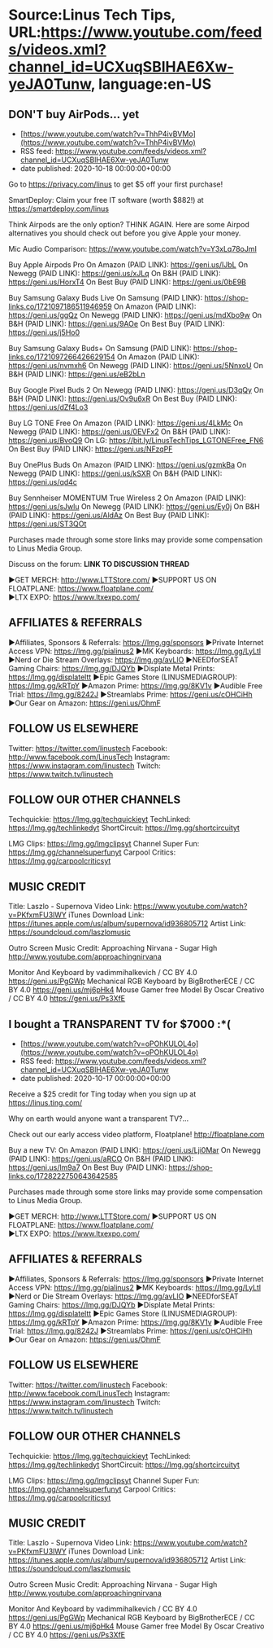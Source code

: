 # Source:Linus Tech Tips, URL:https://www.youtube.com/feeds/videos.xml?channel_id=UCXuqSBlHAE6Xw-yeJA0Tunw, language:en-US

## DON'T buy AirPods… yet
 - [https://www.youtube.com/watch?v=ThhP4ivBVMo](https://www.youtube.com/watch?v=ThhP4ivBVMo)
 - RSS feed: https://www.youtube.com/feeds/videos.xml?channel_id=UCXuqSBlHAE6Xw-yeJA0Tunw
 - date published: 2020-10-18 00:00:00+00:00

Go to https://privacy.com/linus ​to get $5 off your first purchase!

SmartDeploy: Claim your free IT software (worth $882!) at https://smartdeploy.com/linus

Think Airpods are the only option? THINK AGAIN. Here are some Airpod alternatives you should check out before you give Apple your money.

Mic Audio Comparison: https://www.youtube.com/watch?v=Y3xLq78oJmI

Buy Apple Airpods Pro
On Amazon (PAID LINK): https://geni.us/IJbL
On Newegg (PAID LINK): https://geni.us/xJLq
On B&H (PAID LINK): https://geni.us/HorxT4
On Best Buy (PAID LINK): https://geni.us/0bE9B

Buy Samsung Galaxy Buds Live
On Samsung (PAID LINK): https://shop-links.co/1721097186511946959
On Amazon (PAID LINK): https://geni.us/ggQz
On Newegg (PAID LINK): https://geni.us/mdXbo9w
On B&H (PAID LINK): https://geni.us/9AOe
On Best Buy (PAID LINK): https://geni.us/j5Ho0

Buy Samsung Galaxy Buds+
On Samsung (PAID LINK): https://shop-links.co/1721097266426629154
On Amazon (PAID LINK): https://geni.us/nvmxh6
On Newegg (PAID LINK): https://geni.us/5NnxoU
On B&H (PAID LINK): https://geni.us/eB2bLn

Buy Google Pixel Buds 2
On Newegg (PAID LINK): https://geni.us/D3qQy
On B&H (PAID LINK): https://geni.us/Ov9u6xR
On Best Buy (PAID LINK): https://geni.us/dZf4Lo3

Buy LG TONE Free
On Amazon (PAID LINK): https://geni.us/4LkMc
On Newegg (PAID LINK): https://geni.us/0EVFx2
On B&H (PAID LINK): https://geni.us/BvoQ9
On LG: https://bit.ly/LinusTechTips_LGTONEFree_FN6
On Best Buy (PAID LINK): https://geni.us/NFzqPF

Buy OnePlus Buds
On Amazon (PAID LINK): https://geni.us/gzmkBa
On Newegg (PAID LINK): https://geni.us/kSXR
On B&H (PAID LINK): https://geni.us/qd4c

Buy Sennheiser MOMENTUM True Wireless 2
On Amazon (PAID LINK): https://geni.us/sJwlu
On Newegg (PAID LINK): https://geni.us/Ey0j
On B&H (PAID LINK): https://geni.us/AldAz
On Best Buy (PAID LINK): https://geni.us/ST3QOt

Purchases made through some store links may provide some compensation to Linus Media Group.

Discuss on the forum: **LINK TO DISCUSSION THREAD**


►GET MERCH: http://www.LTTStore.com/
►SUPPORT US ON FLOATPLANE: https://www.floatplane.com/  
►LTX EXPO: https://www.ltxexpo.com/   

AFFILIATES & REFERRALS
---------------------------------------------------
►Affiliates, Sponsors & Referrals: https://lmg.gg/sponsors
►Private Internet Access VPN: https://lmg.gg/pialinus2
►MK Keyboards: https://lmg.gg/LyLtl
►Nerd or Die Stream Overlays: https://lmg.gg/avLlO
►NEEDforSEAT Gaming Chairs: https://lmg.gg/DJQYb
►Displate Metal Prints: https://lmg.gg/displateltt
►Epic Games Store (LINUSMEDIAGROUP): https://lmg.gg/kRTpY
►Amazon Prime: https://lmg.gg/8KV1v
►Audible Free Trial: https://lmg.gg/8242J
►Streamlabs Prime: https://geni.us/cOHCiHh
►Our Gear on Amazon: https://geni.us/OhmF
 
FOLLOW US ELSEWHERE
---------------------------------------------------  
Twitter: https://twitter.com/linustech
Facebook: http://www.facebook.com/LinusTech
Instagram: https://www.instagram.com/linustech
Twitch: https://www.twitch.tv/linustech

FOLLOW OUR OTHER CHANNELS
---------------------------------------------------  
Techquickie: https://lmg.gg/techquickieyt
TechLinked: https://lmg.gg/techlinkedyt
ShortCircuit: https://lmg.gg/shortcircuityt

LMG Clips: https://lmg.gg/lmgclipsyt
Channel Super Fun: https://lmg.gg/channelsuperfunyt
Carpool Critics: https://lmg.gg/carpoolcriticsyt

MUSIC CREDIT
---------------------------------------------------  
Title: Laszlo - Supernova
Video Link: https://www.youtube.com/watch?v=PKfxmFU3lWY
iTunes Download Link: https://itunes.apple.com/us/album/supernova/id936805712
Artist Link: https://soundcloud.com/laszlomusic

Outro Screen Music Credit: Approaching Nirvana - Sugar High http://www.youtube.com/approachingnirvana

Monitor And Keyboard by vadimmihalkevich / CC BY 4.0  https://geni.us/PgGWp
Mechanical RGB Keyboard by BigBrotherECE / CC BY 4.0 https://geni.us/mj6pHk4
Mouse Gamer free Model By Oscar Creativo / CC BY 4.0 https://geni.us/Ps3XfE

## I bought a TRANSPARENT TV for $7000 :*(
 - [https://www.youtube.com/watch?v=oPOhKULOL4o](https://www.youtube.com/watch?v=oPOhKULOL4o)
 - RSS feed: https://www.youtube.com/feeds/videos.xml?channel_id=UCXuqSBlHAE6Xw-yeJA0Tunw
 - date published: 2020-10-17 00:00:00+00:00

Receive a $25 credit for Ting today when you sign up at https://linus.ting.com/

Why on earth would anyone want a transparent TV?...

Check out our early access video platform, Floatplane! http://floatplane.com

Buy a new TV:
On Amazon (PAID LINK): https://geni.us/Lji0Mar
On Newegg (PAID LINK): https://geni.us/aRCO
On B&H (PAID LINK): https://geni.us/lm9a7
On Best Buy (PAID LINK): https://shop-links.co/1728222750643642585

Purchases made through some store links may provide some compensation to Linus Media Group.

►GET MERCH: http://www.LTTStore.com/
►SUPPORT US ON FLOATPLANE: https://www.floatplane.com/  
►LTX EXPO: https://www.ltxexpo.com/   

AFFILIATES & REFERRALS
---------------------------------------------------
►Affiliates, Sponsors & Referrals: https://lmg.gg/sponsors
►Private Internet Access VPN: https://lmg.gg/pialinus2
►MK Keyboards: https://lmg.gg/LyLtl
►Nerd or Die Stream Overlays: https://lmg.gg/avLlO
►NEEDforSEAT Gaming Chairs: https://lmg.gg/DJQYb
►Displate Metal Prints: https://lmg.gg/displateltt
►Epic Games Store (LINUSMEDIAGROUP): https://lmg.gg/kRTpY
►Amazon Prime: https://lmg.gg/8KV1v
►Audible Free Trial: https://lmg.gg/8242J
►Streamlabs Prime: https://geni.us/cOHCiHh
►Our Gear on Amazon: https://geni.us/OhmF
 
FOLLOW US ELSEWHERE
---------------------------------------------------  
Twitter: https://twitter.com/linustech
Facebook: http://www.facebook.com/LinusTech
Instagram: https://www.instagram.com/linustech
Twitch: https://www.twitch.tv/linustech

FOLLOW OUR OTHER CHANNELS
---------------------------------------------------  
Techquickie: https://lmg.gg/techquickieyt
TechLinked: https://lmg.gg/techlinkedyt
ShortCircuit: https://lmg.gg/shortcircuityt

LMG Clips: https://lmg.gg/lmgclipsyt
Channel Super Fun: https://lmg.gg/channelsuperfunyt
Carpool Critics: https://lmg.gg/carpoolcriticsyt

MUSIC CREDIT
---------------------------------------------------  
Title: Laszlo - Supernova
Video Link: https://www.youtube.com/watch?v=PKfxmFU3lWY
iTunes Download Link: https://itunes.apple.com/us/album/supernova/id936805712
Artist Link: https://soundcloud.com/laszlomusic

Outro Screen Music Credit: Approaching Nirvana - Sugar High http://www.youtube.com/approachingnirvana

Monitor And Keyboard by vadimmihalkevich / CC BY 4.0  https://geni.us/PgGWp
Mechanical RGB Keyboard by BigBrotherECE / CC BY 4.0 https://geni.us/mj6pHk4
Mouse Gamer free Model By Oscar Creativo / CC BY 4.0 https://geni.us/Ps3XfE

